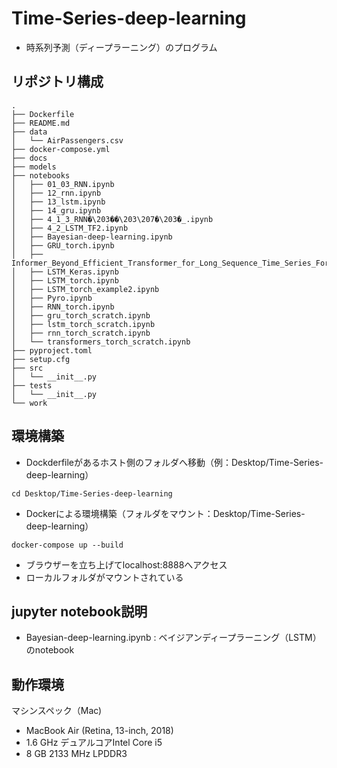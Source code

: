 # Time-Series-deep-learning
* 時系列予測（ディープラーニング）のプログラム

## リポジトリ構成
```
.
├── Dockerfile
├── README.md
├── data
│   └── AirPassengers.csv
├── docker-compose.yml
├── docs
├── models
├── notebooks
│   ├── 01_03_RNN.ipynb
│   ├── 12_rnn.ipynb
│   ├── 13_lstm.ipynb
│   ├── 14_gru.ipynb
│   ├── 4_1_3_RNN�\203��\203\207�\203�_.ipynb
│   ├── 4_2_LSTM_TF2.ipynb
│   ├── Bayesian-deep-learning.ipynb
│   ├── GRU_torch.ipynb
│   ├── Informer_Beyond_Efficient_Transformer_for_Long_Sequence_Time_Series_Forecasting.ipynb
│   ├── LSTM_Keras.ipynb
│   ├── LSTM_torch.ipynb
│   ├── LSTM_torch_example2.ipynb
│   ├── Pyro.ipynb
│   ├── RNN_torch.ipynb
│   ├── gru_torch_scratch.ipynb
│   ├── lstm_torch_scratch.ipynb
│   ├── rnn_torch_scratch.ipynb
│   └── transformers_torch_scratch.ipynb
├── pyproject.toml
├── setup.cfg
├── src
│   └── __init__.py
├── tests
│   └── __init__.py
└── work
```

## 環境構築

* Dockderfileがあるホスト側のフォルダへ移動（例：Desktop/Time-Series-deep-learning）
```
cd Desktop/Time-Series-deep-learning
```

* Dockerによる環境構築（フォルダをマウント：Desktop/Time-Series-deep-learning）
```
docker-compose up --build
```

* ブラウザーを立ち上げてlocalhost:8888へアクセス
* ローカルフォルダがマウントされている

## jupyter notebook説明
* Bayesian-deep-learning.ipynb : ベイジアンディープラーニング（LSTM）のnotebook


## 動作環境
マシンスペック（Mac)
- MacBook Air (Retina, 13-inch, 2018)
- 1.6 GHz デュアルコアIntel Core i5
- 8 GB 2133 MHz LPDDR3

